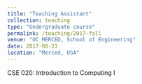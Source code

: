 ```yaml
---
title: "Teaching Assistant"
collection: teaching
type: "Undergraduate course"
permalink: /teaching/2017-fall
venue: "UC MERCED, School of Engineering"
date: 2017-08-23
location: "Merced, USA"
---
```


CSE 020: Introduction to Computing I
